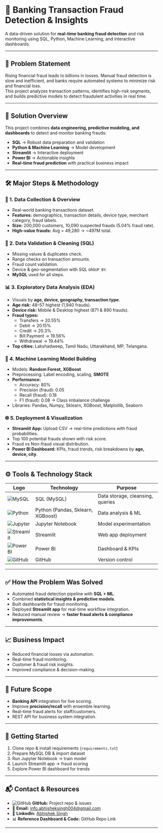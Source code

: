 # 🏦 Banking Transaction Fraud Detection & Insights

A data-driven solution for **real-time banking fraud detection** and risk monitoring using SQL, Python, Machine Learning, and interactive dashboards.

---

## 📌 Problem Statement
Rising financial fraud leads to billions in losses. Manual fraud detection is slow and inefficient, and banks require automated systems to minimize risk and financial loss.  
This project analyzes transaction patterns, identifies high-risk segments, and builds predictive models to detect fraudulent activities in real time.

---

## 🚀 Solution Overview
This project combines **data engineering, predictive modeling, and dashboards** to detect and monitor banking frauds:

- **SQL** → Robust data preparation and validation  
- **Python & Machine Learning** → Model development  
- **Streamlit** → Interactive deployment  
- **Power BI** → Actionable insights  
- **Real-time fraud prediction** with practical business impact  

---

## 🛠️ Major Steps & Methodology

### 📂 1. Data Collection & Overview
- Real-world banking transactions dataset.  
- **Features:** demographics, transaction details, device type, merchant category, fraud labels.  
- **Size:** 200,000 customers, 10,090 suspected frauds (5.04% fraud rate).  
- **High-value frauds:** Avg = 49,280 → ~497M total.  

### 🧹 2. Data Validation & Cleaning (SQL)
- Missing values & duplicates check.  
- Range checks on transaction amounts.  
- Fraud count validation.  
- Device & geo-segmentation with SQL `GROUP BY`.  
- **MySQL** used for all steps.  

### 📊 3. Exploratory Data Analysis (EDA)
- Visuals by **age, device, geography, transaction type**.  
- **Age risk:** 48–57 highest (1,940 frauds).  
- **Device risk:** Mobile & Desktop highest (871 & 890 frauds).  
- **Fraud types:**  
  - Transfers → 20.55%  
  - Debit → 20.15%  
  - Credit → 20.3%  
  - Bill Payment → 19.56%  
  - Withdrawal → 19.44%  
- **Top cities:** Lakshadweep, Tamil Nadu, Uttarakhand, MP, Telangana.  

### 🤖 4. Machine Learning Model Building
- Models: **Random Forest, XGBoost**  
- Preprocessing: Label encoding, scaling, **SMOTE**  
- **Performance:**  
  - Accuracy: 80%  
  - Precision (fraud): 0.05  
  - Recall (fraud): 0.18  
  - F1 (fraud): 0.08 → Class imbalance challenge  
- Libraries: Pandas, Numpy, Sklearn, XGBoost, Matplotlib, Seaborn  

### 🌐 5. Deployment & Visualization
- **Streamlit App:** Upload CSV → real-time predictions with fraud probabilities.  
- Top 100 potential frauds shown with risk score.  
- Fraud vs Non-fraud visual distribution.  
- **Power BI Dashboard:** KPIs, fraud trends, risk breakdowns by **age, device, city**.  

---

## ⚙️ Tools & Technology Stack

| Logo | Technology | Purpose |
|------|------------|---------|
| ![MySQL](https://img.icons8.com/color/48/000000/mysql-logo.png) | SQL (MySQL) | Data storage, cleansing, queries |
| ![Python](https://img.icons8.com/color/48/000000/python.png) | Python (Pandas, Sklearn, XGBoost) | Data analysis & ML |
| ![Jupyter](https://img.icons8.com/fluency/48/000000/jupyter.png) | Jupyter Notebook | Model experimentation |
| ![Streamlit](https://img.icons8.com/color/48/000000/streamlit.png) | Streamlit | Web app deployment |
| ![Power BI](https://img.icons8.com/color/48/000000/power-bi.png) | Power BI | Dashboard & KPIs |
| ![GitHub](https://img.icons8.com/ios-glyphs/48/000000/github.png) | GitHub | Version control |

---

## ✅ How the Problem Was Solved
- Automated fraud detection pipeline with **SQL + ML**.  
- Combined **statistical insights & predictive models**.  
- Built dashboards for fraud monitoring.  
- Deployed **Streamlit app** for real-time workflow integration.  
- Reduced manual review → **faster fraud alerts & compliance improvements**.  

---

## 📈 Business Impact
- Reduced financial losses via automation.  
- Real-time fraud monitoring.  
- Customer & fraud risk insights.  
- Improved compliance & decision-making.  

---

## 🔮 Future Scope
- **Banking API** integration for live scoring.  
- Improve **precision/recall** with ensemble learning.  
- Real-time fraud alerts for staff/customers.  
- REST API for business system integration.  

---

## 🏁 Getting Started
1. Clone repo & install requirements (`requirements.txt`)  
2. Prepare MySQL DB & import dataset  
3. Run Jupyter Notebook → train model  
4. Launch Streamlit app → fraud scoring  
5. Explore Power BI dashboard for trends  

---

## 📬 Contact & Resources
- ![GitHub](https://img.icons8.com/ios-glyphs/24/000000/github.png) **GitHub:** Project repo & issues  
- 📧 **Email:** info.abhisheksingh004@gmail.com  
- 💼 **LinkedIn:** [Abhishek Singh](https://www.linkedin.com/in/abhishek-singh-50506329a/)  
- 📊 **Reference Dashboard & Code:** GitHub Repo Link  

---
